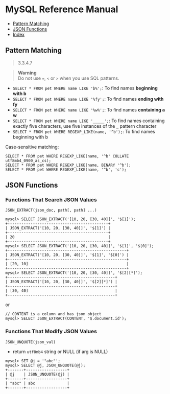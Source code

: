 # MySQL Reference Manual

- [Pattern Matching](#pattern-matching)
- [JSON Functions](#json-functions)
- [Index](./index/)

## Pattern Matching

> 3.3.4.7

> **Warning**   
> Do not use `=`, `<` or `>` when you use SQL patterns.

- `SELECT * FROM pet WHERE name LIKE 'b%';`: To find names **beginning with b**
- `SELECT * FROM pet WHERE name LIKE '%fy';`: To find names **ending with fy**
- `SELECT * FROM pet WHERE name LIKE '%w%';`: To find names **containing a w**
- `SELECT * FROM pet WHERE name LIKE '_____';`: To find names containing exactly five characters, use five instances of the `_` pattern character
- `SELECT * FROM pet WHERE REGEXP_LIKE(name, '^b');`: To find names beginning with b

Case-sensitive matching:

```mysql
SELECT * FROM pet WHERE REGEXP_LIKE(name, '^b' COLLATE utf8mb4_0900_as_cs);
SELECT * FROM pet WHERE REGEXP_LIKE(name, BINARY '^b');
SELECT * FROM pet WHERE REGEXP_LIKE(name, '^b', 'c');
```

## JSON Functions

### Functions That Search JSON Values

`JSON_EXTRACT(json_doc, path[, path] ...)`

```
mysql> SELECT JSON_EXTRACT('[10, 20, [30, 40]]', '$[1]');
+--------------------------------------------+
| JSON_EXTRACT('[10, 20, [30, 40]]', '$[1]') |
+--------------------------------------------+
| 20                                         |
+--------------------------------------------+
mysql> SELECT JSON_EXTRACT('[10, 20, [30, 40]]', '$[1]', '$[0]');
+----------------------------------------------------+
| JSON_EXTRACT('[10, 20, [30, 40]]', '$[1]', '$[0]') |
+----------------------------------------------------+
| [20, 10]                                           |
+----------------------------------------------------+
mysql> SELECT JSON_EXTRACT('[10, 20, [30, 40]]', '$[2][*]');
+-----------------------------------------------+
| JSON_EXTRACT('[10, 20, [30, 40]]', '$[2][*]') |
+-----------------------------------------------+
| [30, 40]                                      |
+-----------------------------------------------+
```

or

```
// CONTENT is a column and has json object
mysql> SELECT JSON_EXTRACT(CONTENT, '$.document.id');
```

### Functions That Modify JSON Values

`JSON_UNQUOTE(json_val)`

- return `utf8mb4` string or NULL (if arg is NULL)

```
mysql> SET @j = '"abc"';
mysql> SELECT @j, JSON_UNQUOTE(@j);
+-------+------------------+
| @j    | JSON_UNQUOTE(@j) |
+-------+------------------+
| "abc" | abc              |
+-------+------------------+
```

